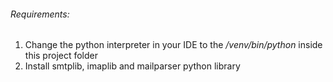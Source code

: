 ###### Requirements:
1. Change the python interpreter in your IDE to the _/venv/bin/python_ inside this project folder
2. Install smtplib, imaplib and mailparser python library 